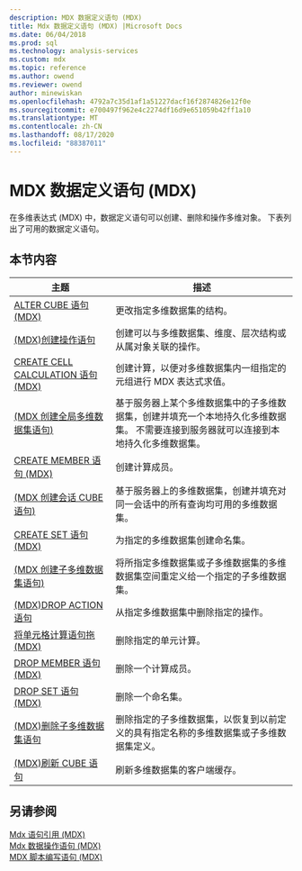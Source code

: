```yaml
---
description: MDX 数据定义语句 (MDX)
title: Mdx 数据定义语句 (MDX) |Microsoft Docs
ms.date: 06/04/2018
ms.prod: sql
ms.technology: analysis-services
ms.custom: mdx
ms.topic: reference
ms.author: owend
ms.reviewer: owend
author: minewiskan
ms.openlocfilehash: 4792a7c35d1af1a51227dacf16f2874826e12f0e
ms.sourcegitcommit: e700497f962e4c2274df16d9e651059b42ff1a10
ms.translationtype: MT
ms.contentlocale: zh-CN
ms.lasthandoff: 08/17/2020
ms.locfileid: "88387011"
---
```

# <a name="mdx-data-definition-statements-mdx"></a>MDX 数据定义语句 (MDX)


  在多维表达式 (MDX) 中，数据定义语句可以创建、删除和操作多维对象。 下表列出了可用的数据定义语句。  
  
## <a name="in-this-section"></a>本节内容  
  
|主题|描述|  
|-----------|-----------------|  
|[ALTER CUBE 语句 (MDX)](../mdx/mdx-data-definition-alter-cube.md)|更改指定多维数据集的结构。|  
|[&#40;MDX&#41;创建操作语句 ](../mdx/mdx-data-definition-create-action.md)|创建可以与多维数据集、维度、层次结构或从属对象关联的操作。|  
|[CREATE CELL CALCULATION 语句 (MDX)](../mdx/mdx-data-definition-create-cell-calculation.md)|创建计算，以便对多维数据集内一组指定的元组进行 MDX 表达式求值。|  
|[&#40;MDX 创建全局多维数据集语句&#41;](../mdx/mdx-data-definition-create-global-cube.md)|基于服务器上某个多维数据集中的子多维数据集，创建并填充一个本地持久化多维数据集。 不需要连接到服务器就可以连接到本地持久化多维数据集。|  
|[CREATE MEMBER 语句 (MDX)](../mdx/mdx-data-definition-create-member.md)|创建计算成员。|  
|[&#40;MDX 创建会话 CUBE 语句&#41;](../mdx/mdx-data-definition-create-session-cube.md)|基于服务器上的多维数据集，创建并填充对同一会话中的所有查询均可用的多维数据集。|  
|[CREATE SET 语句 (MDX)](../mdx/mdx-data-definition-create-set.md)|为指定的多维数据集创建命名集。|  
|[&#40;MDX 创建子多维数据集语句&#41;](../mdx/mdx-data-definition-create-subcube.md)|将所指定多维数据集或子多维数据集的多维数据集空间重定义给一个指定的子多维数据集。|  
|[&#40;MDX&#41;DROP ACTION 语句 ](../mdx/mdx-data-definition-drop-action.md)|从指定多维数据集中删除指定的操作。|  
|[将单元格计算语句拖 &#40;MDX&#41;](../mdx/mdx-data-definition-drop-cell-calculation.md)|删除指定的单元计算。|  
|[DROP MEMBER 语句 &#40;MDX&#41;](../mdx/mdx-data-definition-drop-member.md)|删除一个计算成员。|  
|[DROP SET 语句 &#40;MDX&#41;](../mdx/mdx-data-definition-drop-set.md)|删除一个命名集。|  
|[&#40;MDX&#41;删除子多维数据集语句 ](../mdx/mdx-data-definition-drop-subcube.md)|删除指定的子多维数据集，以恢复到以前定义的具有指定名称的多维数据集或子多维数据集定义。|  
|[&#40;MDX&#41;刷新 CUBE 语句 ](../mdx/mdx-data-definition-refresh-cube.md)|刷新多维数据集的客户端缓存。|  
  
## <a name="see-also"></a>另请参阅  
 [Mdx 语句引用 &#40;MDX&#41;](../mdx/mdx-statement-reference-mdx.md)   
 [Mdx 数据操作语句 &#40;MDX&#41;](../mdx/mdx-data-manipulation-statements-mdx.md)   
 [MDX 脚本编写语句 (MDX)](../mdx/mdx-scripting-statements-mdx.md)  
  
  
